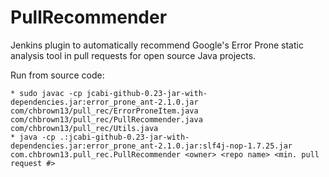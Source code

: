 # PullRecommender
Jenkins plugin to automatically recommend Google's Error Prone static analysis tool in pull requests for open source Java projects.

Run from source code:
```
* sudo javac -cp jcabi-github-0.23-jar-with-dependencies.jar:error_prone_ant-2.1.0.jar com/chbrown13/pull_rec/ErrorProneItem.java com/chbrown13/pull_rec/PullRecommender.java com/chbrown13/pull_rec/Utils.java 
* java -cp .:jcabi-github-0.23-jar-with-dependencies.jar:error_prone_ant-2.1.0.jar:slf4j-nop-1.7.25.jar com.chbrown13.pull_rec.PullRecommender <owner> <repo name> <min. pull request #>
```
